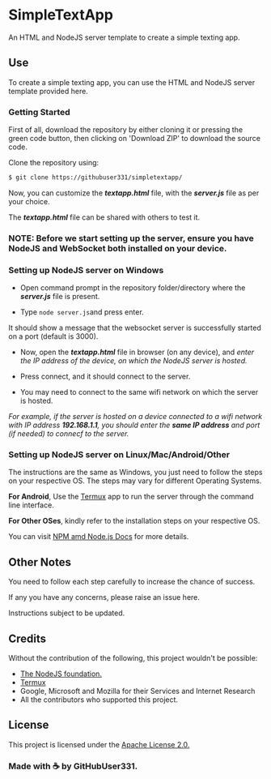 # SimpleTextApp
An HTML and NodeJS server template to create a simple texting app.

## Use

To create a simple texting app, you can use the HTML and NodeJS server template provided here.

### Getting Started

First of all, download the repository by either cloning it or pressing the green code button, then clicking on 'Download ZIP' to download the source code.

Clone the repository using:

```bash
$ git clone https://githubuser331/simpletextapp/
```

Now, you can customize the **_textapp.html_** file, with the **_server.js_** file as per your choice.


The **_textapp.html_** file can be shared with others to test it.


### NOTE: Before we start setting up the server, ensure you have NodeJS and WebSocket both installed on your device.


### Setting up NodeJS server on Windows



- Open command prompt in the repository folder/directory where the **_server.js_** file is present.

- Type ``` node server.js ```and press enter.

It should show a message that the websocket server is successfully started on a port (default is 3000).

- Now, open the **_textapp.html_** file in browser (on any device), and *enter the IP address of the device, on which the NodeJS server is hosted.*

- Press connect, and it should connect to the server.

- You may need to connect to the same wifi network on which the server is hosted. 

_For example, if the server is hosted on a device connected to a wifi network with IP address **192.168.1.1**, you should enter the **same IP address** and port (if needed) to connecf to the server._


### Setting up NodeJS server on Linux/Mac/Android/Other


The instructions are the same as Windows, you just need to follow the steps on your respective OS. The steps may vary for different Operating Systems.

**For Android**, Use the <a href="https://termux.dev">Termux</a> app to run the server through the command line interface.

**For Other OSes**, kindly refer to the installation steps on your respective OS. 

You can visit <a href="https://docs.npmjs.com/downloading-and-installing-node-js-and-npm/">NPM amd Node.js Docs</a> for more details.


## Other Notes

You need to follow each step carefully to increase the chance of success. 


If any you have any concerns, please raise an issue here.

Instructions subject to be updated.


## Credits

Without the contribution of the following, this project wouldn't be possible:

- <a href="https://nodejs.org">The NodeJS foundation.</a>
- <a href="https://termux.dev/">Termux</a>
- Google, Microsoft and Mozilla for their Services and Internet Research
- All the contributors who supported this project.


## License

This project is licensed under the <a href="/LICENSE.">Apache License 2.0.</a>

### Made with ☕ by GitHubUser331.

